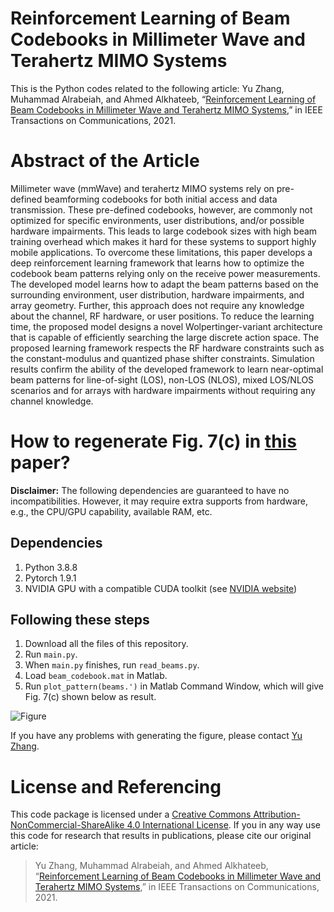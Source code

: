 # Reinforcement Learning of Beam Codebooks in Millimeter Wave and Terahertz MIMO Systems
This is the Python codes related to the following article: Yu Zhang, Muhammad Alrabeiah, and Ahmed Alkhateeb, “[Reinforcement Learning of Beam Codebooks in Millimeter Wave and Terahertz MIMO Systems](https://ieeexplore.ieee.org/document/9610084),” in IEEE Transactions on Communications, 2021.
# Abstract of the Article
Millimeter wave (mmWave) and terahertz MIMO systems rely on pre-defined beamforming codebooks for both initial access and data transmission. These pre-defined codebooks, however, are commonly not optimized for specific environments, user distributions, and/or possible hardware impairments. This leads to large codebook sizes with high beam training overhead which makes it hard for these systems to support highly mobile applications. To overcome these limitations, this paper develops a deep reinforcement learning framework that learns how to optimize the codebook beam patterns relying only on the receive power measurements. The developed model learns how to adapt the beam patterns based on the surrounding environment, user distribution, hardware impairments, and array geometry. Further, this approach does not require any knowledge about the channel, RF hardware, or user positions. To reduce the learning time, the proposed model designs a novel Wolpertinger-variant architecture that is capable of efficiently searching the large discrete action space. The proposed learning framework respects the RF hardware constraints such as the constant-modulus and quantized phase shifter constraints. Simulation results confirm the ability of the developed framework to learn near-optimal beam patterns for line-of-sight (LOS), non-LOS (NLOS), mixed LOS/NLOS scenarios and for arrays with hardware impairments without requiring any channel knowledge.

# How to regenerate Fig. 7(c) in [this](https://ieeexplore.ieee.org/document/9610084) paper?
**Disclaimer:** The following dependencies are guaranteed to have no incompatibilities. However, it may require extra supports from hardware, e.g., the CPU/GPU capability, available RAM, etc.
## Dependencies
1. Python 3.8.8
2. Pytorch 1.9.1
3. NVIDIA GPU with a compatible CUDA toolkit (see [NVIDIA website](https://developer.nvidia.com/cuda-toolkit))

## Following these steps
1. Download all the files of this repository.
2. Run `main.py`.
3. When `main.py` finishes, run `read_beams.py`.
4. Load `beam_codebook.mat` in Matlab.
5. Run `plot_pattern(beams.')` in Matlab Command Window, which will give Fig. 7(c) shown below as result.

![Figure](https://github.com/YuZhang-GitHub/CBL_RL/blob/main/LOS_4beams.png)

If you have any problems with generating the figure, please contact [Yu Zhang](https://www.linkedin.com/in/yu-zhang-391275181/).

# License and Referencing
This code package is licensed under a [Creative Commons Attribution-NonCommercial-ShareAlike 4.0 International License](https://creativecommons.org/licenses/by-nc-sa/4.0/). If you in any way use this code for research that results in publications, please cite our original article:
> Yu Zhang, Muhammad Alrabeiah, and Ahmed Alkhateeb, “[Reinforcement Learning of Beam Codebooks in Millimeter Wave and Terahertz MIMO Systems](https://ieeexplore.ieee.org/document/9610084),” in IEEE Transactions on Communications, 2021.

